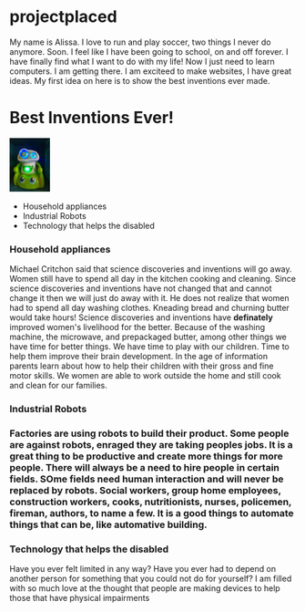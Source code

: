 # projectplaced
My name is Alissa. I love to run and play soccer, two things I never do anymore. Soon. I feel like I have been going to school, on and off forever. I have finally find what I want to do with my life! Now I just need to learn computers. I am getting there. I am exciteed to make websites, I have great ideas. My first idea on here is to show the best inventions ever made. 
<!DOCTYPE html>
<html>
  <title>Marvelous Inventions</title>
  <body>
    <h1>Best Inventions Ever!</h1>
    <img src="green robot.jpg" width=14%>
  <ul>
    <li>Household appliances</li>
    <li>Industrial Robots</li>
    <li>Technology that helps the disabled</li>
    </ul>
    <h3>Household appliances</h3>
    <p> Michael Critchon said that science discoveries and inventions will go away. Women still have to spend all day in the kitchen cooking and cleaning. Since science discoveries and inventions have not changed that and cannot change it then we will just do away with it. He does not realize that women had to spend all day washing clothes. Kneading bread and churning butter would take hours! Science discoveries and inventions have <strong>definately</strong> improved women's livelihood for the better. Because of the washing machine, the microwave, and prepackaged butter, among other things we have time for better things. We have time to play with our children. Time to help them improve their brain development. In the age of information parents learn about how to help their children with their gross and fine motor skills. We women are able to work outside the home and still cook and clean for our families. </p>
    <h3>Industrial Robots<h3>
      <p>Factories are using robots to build their product. Some people are against robots, enraged they are taking peoples jobs. It is a great thing to be productive and create more things for more people. There will always be a need to hire people in certain fields. SOme fields need human interaction and will never be replaced by robots. Social workers, group home employees, construction workers, cooks, nutritionists, nurses, policemen, fireman, authors, to name a few. It is a good things to automate things that can be, like automative building. 
      <h3>Technology that helps the disabled</h3>
      <p>Have you ever felt limited in any way? Have you ever had to depend on another person for something that you could not do for yourself? I am filled with so much love at the thought that people are making devices to help those that have physical impairments</p>
      </body>
  </html>
